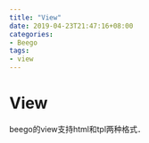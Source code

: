 ```yaml
---
title: "View"
date: 2019-04-23T21:47:16+08:00
categories:
- Beego
tags:
- view
---
```


# View

beego的view支持html和tpl两种格式．

